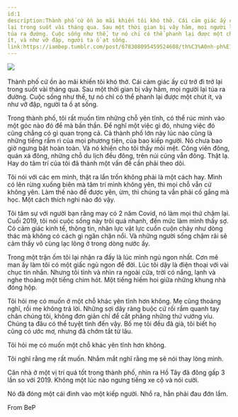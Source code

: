 ```yaml
---
id:1
description:Thành phố cứ ồn ào mãi khiến tôi khó thở. Cái cảm giác ấy cứ trở đi trở
lại trong suốt vài tháng qua. Sau một thời gian bị vây hãm, mọi người lại
túa ra đường. Cuộc sống như thế, tự nó chỉ có thể phanh lại được một chút
ít, và như vỡ đập, người ta ồ ạt sống.
link:https://iambep.tumblr.com/post/678308095459524608/th%C3%A0nh-ph%E1%BB%91-c%E1%BB%A9-%E1%BB%93n-%C3%A0o-m%C3%A3i-khi%E1%BA%BFn-t%C3%B4i-kh%C3%B3-th%E1%BB%9F-c%C3%A1i-c%E1%BA%A3m
---
```


![](https://64.media.tumblr.com/84e20b6bc63cf02c6d8c938e0be90653/f28a1c83c6e72ecc-51/s1280x1920/0ebe363fa9d34f339e40d389aae8e69a930176aa.jpg) 

Thành phố cứ ồn ào mãi khiến tôi khó thở. Cái cảm giác ấy cứ trở đi trở
lại trong suốt vài tháng qua. Sau một thời gian bị vây hãm, mọi người lại
túa ra đường. Cuộc sống như thế, tự nó chỉ có thể phanh lại được một chút
ít, và như vỡ đập, người ta ồ ạt sống.

Trong thành phố, tôi rất muốn tìm những chỗ yên tĩnh, có thể rúc mình vào
một góc nào đó để mà bần thần. Để nghĩ một việc gì đó, nhưng việc đó cũng
chẳng có gì quan trọng cả. Cả thành phố lớn này lúc nào cũng là những tiếng
rầm rì của mọi phương tiện, của bao kiếp người. Nó chưa bao giờ ngưng bặt
hoàn toàn. Và nó khiến cho tôi thấy mỏi mệt. Công viên đông, quán xá đông,
những chỗ du lịch đều đông, trên núi cũng vẫn đông. Thật lạ. Hay do tâm
trí của tôi đã thành một vấn đề cần phải theo dõi.

Tôi nói với các em mình, thật ra lẩn trốn không phải là một cách hay. Mình
có lên rừng xuống biên mà tâm trí mình không yên, thì mọi chỗ vẫn cứ không
yên. Làm thế nào để được yên, ừm, thì chúng ta vẫn phải cố gắng mà học.
Một cách thích nghi nào đó vậy.

Tôi tâm sự với người bạn rằng may có 2 năm Covid, nó làm mọi thứ chậm lại.
Cuối 2019, tôi nói cuộc sống này trôi quá nhanh, đến mức làm mình thấy sợ.
Có cảm giác kinh tế, thông tin, nhân lực vật lực cuồn cuộn chảy như dòng
thác mà không có cách gì ngăn chặn nổi. Và những người sống chậm rãi sẽ
cảm thấy vô cùng lạc lõng ở trong dòng nước ấy.

Trong một trận ốm tôi lại nhận ra đấy là lúc mình ngủ ngon nhất. Cơn mê
man ấy làm tôi có một giấc ngủ ngon để đời. Lúc tôi dậy là điện thoại với
vài chục tin nhắn. Nhưng tôi tỉnh và nhìn ra ngoài cửa, trời có nắng, lạnh
và nghe thoảng một tiếng chim hót. Một tiếng hiếm hoi giữa những khung nhà
đóng hộp.

Tôi hỏi mẹ có muốn ở một chỗ khác yên tĩnh hơn không. Mẹ cũng thoáng nghĩ,
rồi mẹ không trả lời. Những sợi dây ràng buộc cứ rối rắm quanh tay chân
chúng tôi, không đơn giản chỉ để cắt phăng những thứ vướng víu. Chúng ta
đâu có thể tuyệt tình đến vậy. Bố mẹ tôi đều đã già, tôi biết họ cũng có
ước mơ, nhưng đã chớm tắt từ lâu.

Tôi hỏi mẹ có muốn một chỗ khác yên tĩnh hơn không.

Tôi nghĩ rằng mẹ rất muốn. Nhắm mắt nghĩ rằng mẹ sẽ nói thay lòng mình.

Căn nhà ở một vị trí quá tốt trong thành phố, nhìn ra Hồ Tây đã đông gấp
3 lần so với 2019. Không một lúc nào ngưng tiếng xe cộ và nói cười.

Nó đã đóng một cái đinh vào một kiếp người. Nhổ ra, hẳn phải đau đớn lắm.

From BeP